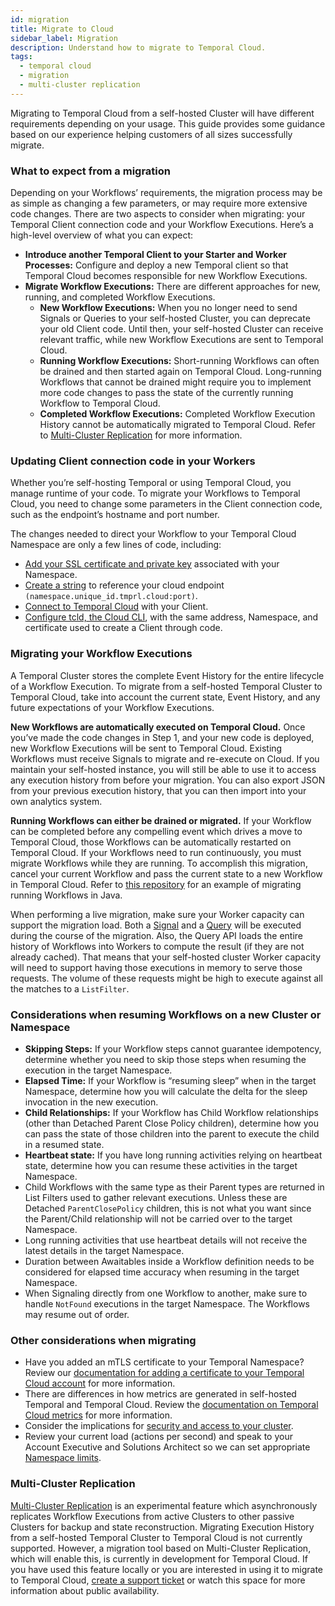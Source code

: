 ```yaml
---
id: migration
title: Migrate to Cloud
sidebar_label: Migration
description: Understand how to migrate to Temporal Cloud.
tags:
  - temporal cloud
  - migration
  - multi-cluster replication
---
```


Migrating to Temporal Cloud from a self-hosted Cluster will have different requirements depending on your usage.
This guide provides some guidance based on our experience helping customers of all sizes successfully migrate.

### What to expect from a migration

Depending on your Workflows’ requirements, the migration process may be as simple as changing a few parameters, or may require more extensive code changes.
There are two aspects to consider when migrating: your Temporal Client connection code and your Workflow Executions.
Here’s a high-level overview of what you can expect:

- **Introduce another Temporal Client to your Starter and Worker Processes:** Configure and deploy a new Temporal client so that Temporal Cloud becomes responsible for new Workflow Executions.
- **Migrate Workflow Executions:** There are different approaches for new, running, and completed Workflow Executions.
  - **New Workflow Executions:** When you no longer need to send Signals or Queries to your self-hosted Cluster, you can deprecate your old Client code. Until then, your self-hosted Cluster can receive relevant traffic, while new Workflow Executions are sent to Temporal Cloud.
  - **Running Workflow Executions:** Short-running Workflows can often be drained and then started again on Temporal Cloud. Long-running Workflows that cannot be drained might require you to implement more code changes to pass the state of the currently running Workflow to Temporal Cloud.
  - **Completed Workflow Executions:** Completed Workflow Execution History cannot be automatically migrated to Temporal Cloud. Refer to [Multi-Cluster Replication](#multi-cluster-replication) for more information.

### Updating Client connection code in your Workers

Whether you’re self-hosting Temporal or using Temporal Cloud, you manage runtime of your code.
To migrate your Workflows to Temporal Cloud, you need to change some parameters in the Client connection code, such as the endpoint’s hostname and port number.

The changes needed to direct your Workflow to your Temporal Cloud
Namespace are only a few lines of code, including:

- [Add your SSL certificate and private key](/cloud/saml-intro) associated with your Namespace.
- [Create a string](/cloud/namespaces-intro) to reference your cloud endpoint `(namespace.unique_id.tmprl.cloud:port)`.
- [Connect to Temporal Cloud](/cloud/get-started) with your Client.
- [Configure tcld, the Cloud CLI](/cloud/tcld/index), with the same address, Namespace, and
  certificate used to create a Client through code.

### Migrating your Workflow Executions

A Temporal Cluster stores the complete Event History for the entire lifecycle of a
Workflow Execution.
To migrate from a self-hosted Temporal Cluster to Temporal Cloud, take into account the current state, Event History, and any future expectations of your Workflow Executions.

**New Workflows are automatically executed on Temporal Cloud.**
Once you’ve made the code changes in Step 1, and your new code is deployed, new Workflow Executions will be sent to Temporal Cloud.
Existing Workflows must receive Signals to migrate and re-execute on Cloud.
If you maintain your self-hosted instance, you will still be able to use it to access any execution history from before your migration.
You can also export JSON from your previous execution history, that you can then import into your own analytics system.

**Running Workflows can either be drained or migrated.**
If your Workflow can be completed before any compelling event which drives a move to Temporal Cloud, those Workflows can be automatically restarted on Temporal Cloud.
If your Workflows need to run continuously, you must migrate Workflows while they are running.
To accomplish this migration, cancel your current Workflow and pass the current state to a new Workflow in Temporal Cloud.
Refer to [this repository](https://github.com/temporalio/migration-example/blob/main/src/main/java/io/temporal/migration/example/README.md) for an example of migrating running Workflows in Java.

When performing a live migration, make sure your Worker capacity can support the migration load.
Both a [Signal](/concepts/what-is-a-signal) and a [Query](/concepts/what-is-a-query) will be executed during the course of the migration.
Also, the Query API loads the entire history of Workflows into Workers to compute the result (if they are not already cached).
That means that your self-hosted cluster Worker capacity will need to support having those executions in memory to serve those requests.
The volume of these requests might be high to execute against all the matches to a `ListFilter`.

### Considerations when resuming Workflows on a new Cluster or Namespace

- **Skipping Steps:** If your Workflow steps cannot guarantee idempotency, determine whether you need to skip those steps when resuming the execution in the target Namespace.
- **Elapsed Time:** If your Workflow is “resuming sleep” when in the target Namespace, determine how you will calculate the delta for the sleep invocation in the new execution.
- **Child Relationships:** If your Workflow has Child Workflow relationships (other than Detached Parent Close Policy children), determine how you can pass the state of those children into the parent to execute the child in a resumed state.
- **Heartbeat state:** If you have long running activities relying on heartbeat state, determine how you can resume these activities in the target Namespace.
- Child Workflows with the same type as their Parent types are returned in List Filters used to gather relevant executions. Unless these are Detached `ParentClosePolicy` children, this is not what you want since the Parent/Child relationship will not be carried over to the target Namespace.
- Long running activities that use heartbeat details will not receive the latest details in the target Namespace.
- Duration between Awaitables inside a Workflow definition needs to be considered for elapsed time accuracy when resuming in the target Namespace.
- When Signaling directly from one Workflow to another, make sure to handle `NotFound` executions in the target Namespace. The Workflows may resume out of order.

### Other considerations when migrating

- Have you added an mTLS certificate to your Temporal Namespace? Review our [documentation for adding a certificate to your Temporal Cloud account](/cloud/certificates-intro) for more information.
- There are differences in how metrics are generated in self-hosted Temporal and Temporal Cloud. Review the [documentation on Temporal Cloud metrics](/cloud/metrics-intro) for more information.
- Consider the implications for [security and access to your cluster](/cloud/security-cloud-intro).
- Review your current load (actions per second) and speak to your Account Executive and Solutions Architect so we can set appropriate [Namespace limits](/cloud/limits).

### Multi-Cluster Replication

[Multi-Cluster Replication](/self-hosted/what-is-multi-cluster-replication) is an experimental feature which asynchronously replicates Workflow Executions from active Clusters to other passive Clusters for backup and state reconstruction.
Migrating Execution History from a self-hosted Temporal Cluster to Temporal Cloud is not currently supported.
However, a migration tool based on Multi-Cluster Replication, which will enable this, is currently in development for Temporal Cloud.
If you have used this feature locally or you are interested in using it to migrate to Temporal Cloud, [create a support ticket](https://docs.temporal.io/cloud/support) or watch this space for more information about public availability.
